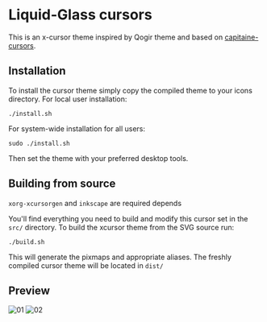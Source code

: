 # Liquid-Glass cursors

This is an x-cursor theme inspired by Qogir theme and
based on [capitaine-cursors](https://github.com/keeferrourke/capitaine-cursors).

## Installation

To install the cursor theme simply copy the compiled theme to your icons
directory. For local user installation:

```
./install.sh
```

For system-wide installation for all users:

```
sudo ./install.sh
```

Then set the theme with your preferred desktop tools.

## Building from source

`xorg-xcursorgen` and `inkscape` are required depends

You'll find everything you need to build and modify this cursor set in
the `src/` directory. To build the xcursor theme from the SVG source
run:

```
./build.sh
```

This will generate the pixmaps and appropriate aliases.
The freshly compiled cursor theme will be located in `dist/`

## Preview

![01](preview-01.png)
![02](preview-02.png)
